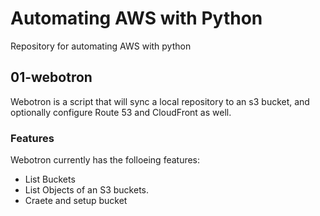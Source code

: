 # Automating AWS with Python


Repository for automating AWS with python


## 01-webotron

Webotron is a script that will sync a local repository to an s3 bucket, and optionally configure Route 53 and CloudFront as well.

### Features

Webotron currently has the folloeing features:

- List Buckets
- List Objects of an S3 buckets.
- Craete and setup bucket



